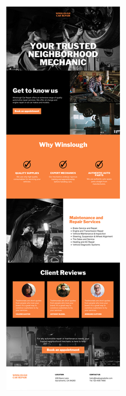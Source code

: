 ![template](https://raw.githubusercontent.com/ShriIraCatalog/resources-two/refs/heads/master/2025/04/20/20250420171719.png)
